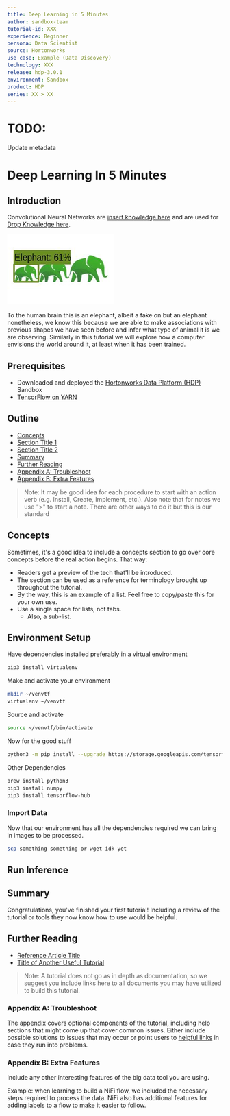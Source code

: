 ```yaml
---
title: Deep Learning in 5 Minutes
author: sandbox-team
tutorial-id: XXX
experience: Beginner
persona: Data Scientist
source: Hortonworks
use case: Example (Data Discovery)
technology: XXX
release: hdp-3.0.1
environment: Sandbox
product: HDP
series: XX > XX
---
```


# TODO:

Update metadata

# Deep Learning In 5 Minutes



## Introduction

Convolutional Neural Networks are [insert knowledge here]() and are used for [Drop Knowledge here]().

![elephant](assets/elephant.jpg)

To the human brain this is an elephant, albeit a fake on but an elephant nonetheless, we know this because we are able to make associations with previous shapes we have seen before and infer what type of animal it is we are observing.
Similarly in this tutorial we will explore how a computer envisions the world around it, at least when it has been trained.

## Prerequisites

- Downloaded and deployed the [Hortonworks Data Platform (HDP)](https://hortonworks.com/downloads/#sandbox) Sandbox
- [TensorFlow on YARN](http://example.com/link/to/required/tutorial)

## Outline

- [Concepts](#concepts)
- [Section Title 1](#section-title-1)
- [Section Title 2](#section-title-2)
- [Summary](#summary)
- [Further Reading](#further-reading)
- [Appendix A: Troubleshoot](#appendix-a-troubleshoot)
- [Appendix B: Extra Features](#appendix-b-extra-features)

> Note: It may be good idea for each procedure to start with an action verb (e.g. Install, Create, Implement, etc.). Also note that for notes we use ">" to start a note. There are other ways to do it but this is our standard

## Concepts

Sometimes, it's a good idea to include a concepts section to go over core concepts before the real action begins.  That way:

- Readers get a preview of the tech that'll be introduced.
- The section can be used as a reference for terminology brought up throughout the tutorial.
- By the way, this is an example of a list.  Feel free to copy/paste this for your own use.
- Use a single space for lists, not tabs.
  - Also, a sub-list.

## Environment Setup

Have dependencies installed preferably in a virtual environment

~~~bash
pip3 install virtualenv
~~~

Make and activate your environment

~~~bash
mkdir ~/venvtf
virtualenv ~/venvtf
~~~

Source and activate

~~~bash
source ~/venvtf/bin/activate
~~~

Now for the good stuff

~~~bash
python3 -m pip install --upgrade https://storage.googleapis.com/tensorflow/mac/cpu/tensorflow-0.12.0-py3-none-any.whl
~~~

Other Dependencies

~~~bash
brew install python3
pip3 install numpy
pip3 install tensorflow-hub
~~~

### Import Data

Now that our environment has all the dependencies required we can bring in images to be processed.

~~~bash
scp something something or wget idk yet
~~~

## Run Inference



## Summary

Congratulations, you've finished your first tutorial!  Including a review of the tutorial or tools they now know how to use would be helpful.

## Further Reading

- [Reference Article Title](https://example.com)
- [Title of Another Useful Tutorial](https://hortonworks.com)

> Note: A tutorial does not go as in depth as documentation, so we suggest you include links here to all documents you may have utilized to build this tutorial.

### Appendix A: Troubleshoot

The appendix covers optional components of the tutorial, including help sections that might come up that cover common issues.  Either include possible solutions to issues that may occur or point users to [helpful links](https://hortonworks.com) in case they run into problems.

### Appendix B: Extra Features

Include any other interesting features of the big data tool you are using.

Example: when learning to build a NiFi flow, we included the necessary steps required to process the data. NiFi also has additional features for adding labels to a flow to make it easier to follow.